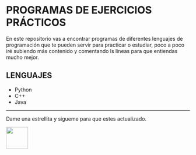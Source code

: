 # PROGRAMAS DE EJERCICIOS PRÁCTICOS
En este repositorio vas a encontrar programas de diferentes lenguajes de programación que te pueden servir para practicar o estudiar, poco a poco iré subiendo más contenido y comentando ls lineas para que entiendas mucho mejor.

## LENGUAJES
* Python
* C++
* Java

<hr>
Dame una estrellita y sigueme para que estes actualizado.

<a href="https://github.com/Tomvargas"><img  src="https://user-images.githubusercontent.com/5713670/87202985-820dcb80-c2b6-11ea-9f56-7ec461c497c3.gif" width="60"/></a>


